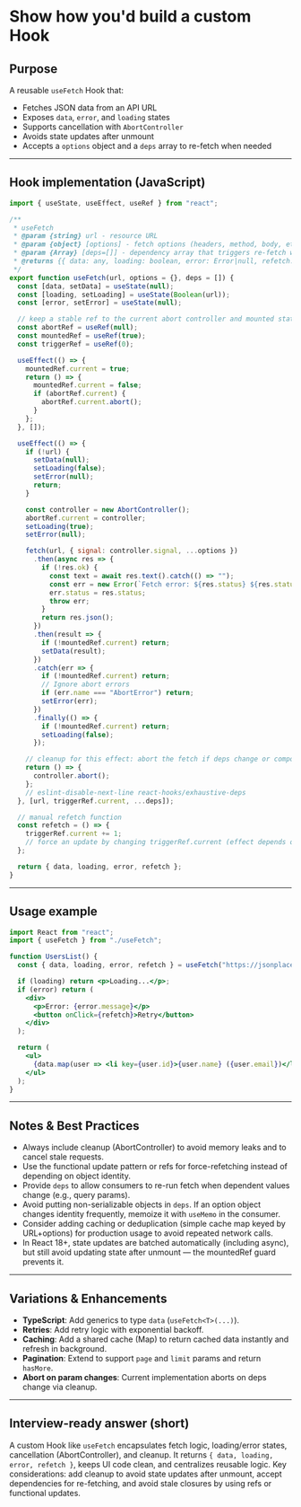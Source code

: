 # Show how you'd build a custom Hook

## Purpose

A reusable `useFetch` Hook that:

* Fetches JSON data from an API URL
* Exposes `data`, `error`, and `loading` states
* Supports cancellation with `AbortController`
* Avoids state updates after unmount
* Accepts a `options` object and a `deps` array to re-fetch when needed

---

## Hook implementation (JavaScript)

```javascript
import { useState, useEffect, useRef } from "react";

/**
 * useFetch
 * @param {string} url - resource URL
 * @param {object} [options] - fetch options (headers, method, body, etc.)
 * @param {Array} [deps=[]] - dependency array that triggers re-fetch when changed
 * @returns {{ data: any, loading: boolean, error: Error|null, refetch: Function }}
 */
export function useFetch(url, options = {}, deps = []) {
  const [data, setData] = useState(null);
  const [loading, setLoading] = useState(Boolean(url));
  const [error, setError] = useState(null);

  // keep a stable ref to the current abort controller and mounted state
  const abortRef = useRef(null);
  const mountedRef = useRef(true);
  const triggerRef = useRef(0);

  useEffect(() => {
    mountedRef.current = true;
    return () => {
      mountedRef.current = false;
      if (abortRef.current) {
        abortRef.current.abort();
      }
    };
  }, []);

  useEffect(() => {
    if (!url) {
      setData(null);
      setLoading(false);
      setError(null);
      return;
    }

    const controller = new AbortController();
    abortRef.current = controller;
    setLoading(true);
    setError(null);

    fetch(url, { signal: controller.signal, ...options })
      .then(async res => {
        if (!res.ok) {
          const text = await res.text().catch(() => "");
          const err = new Error(`Fetch error: ${res.status} ${res.statusText} ${text}`);
          err.status = res.status;
          throw err;
        }
        return res.json();
      })
      .then(result => {
        if (!mountedRef.current) return;
        setData(result);
      })
      .catch(err => {
        if (!mountedRef.current) return;
        // Ignore abort errors
        if (err.name === "AbortError") return;
        setError(err);
      })
      .finally(() => {
        if (!mountedRef.current) return;
        setLoading(false);
      });

    // cleanup for this effect: abort the fetch if deps change or component unmounts
    return () => {
      controller.abort();
    };
    // eslint-disable-next-line react-hooks/exhaustive-deps
  }, [url, triggerRef.current, ...deps]);

  // manual refetch function
  const refetch = () => {
    triggerRef.current += 1;
    // force an update by changing triggerRef.current (effect depends on it)
  };

  return { data, loading, error, refetch };
}
```

---

## Usage example

```jsx
import React from "react";
import { useFetch } from "./useFetch";

function UsersList() {
  const { data, loading, error, refetch } = useFetch("https://jsonplaceholder.typicode.com/users");

  if (loading) return <p>Loading...</p>;
  if (error) return (
    <div>
      <p>Error: {error.message}</p>
      <button onClick={refetch}>Retry</button>
    </div>
  );

  return (
    <ul>
      {data.map(user => <li key={user.id}>{user.name} ({user.email})</li>)}
    </ul>
  );
}
```

---

## Notes & Best Practices

* Always include cleanup (AbortController) to avoid memory leaks and to cancel stale requests.
* Use the functional update pattern or refs for force-refetching instead of depending on object identity.
* Provide `deps` to allow consumers to re-run fetch when dependent values change (e.g., query params).
* Avoid putting non-serializable objects in `deps`. If an option object changes identity frequently, memoize it with `useMemo` in the consumer.
* Consider adding caching or deduplication (simple cache map keyed by URL+options) for production usage to avoid repeated network calls.
* In React 18+, state updates are batched automatically (including async), but still avoid updating state after unmount — the mountedRef guard prevents it.

---

## Variations & Enhancements

* **TypeScript**: Add generics to type `data` (`useFetch<T>(...)`).
* **Retries**: Add retry logic with exponential backoff.
* **Caching**: Add a shared cache (Map) to return cached data instantly and refresh in background.
* **Pagination**: Extend to support `page` and `limit` params and return `hasMore`.
* **Abort on param changes**: Current implementation aborts on deps change via cleanup.

---

## Interview-ready answer (short)

A custom Hook like `useFetch` encapsulates fetch logic, loading/error states, cancellation (AbortController), and cleanup. It returns `{ data, loading, error, refetch }`, keeps UI code clean, and centralizes reusable logic. Key considerations: add cleanup to avoid state updates after unmount, accept dependencies for re-fetching, and avoid stale closures by using refs or functional updates.

